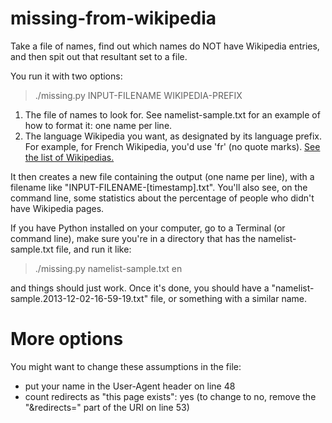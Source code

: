 missing-from-wikipedia
======================

Take a file of names, find out which names do NOT have Wikipedia entries, and then spit out that resultant set to a file.

You run it with two options:

> ./missing.py INPUT-FILENAME WIKIPEDIA-PREFIX

1. The file of names to look for. See namelist-sample.txt for an example of how to format it: one name per line.
2. The language Wikipedia you want, as designated by its language prefix. For example, for French Wikipedia, you'd use 'fr' (no quote marks). [See the list of Wikipedias.](https://meta.wikimedia.org/wiki/List_of_Wikipedias)

It then creates a new file containing the output (one name per line), with a filename like "INPUT-FILENAME-[timestamp].txt". You'll also see, on the command line, some statistics about the percentage of people who didn't have Wikipedia pages.

If you have Python installed on your computer, go to a Terminal (or command line), make sure you're in a directory that has the namelist-sample.txt file, and run it like:

> ./missing.py namelist-sample.txt en

and things should just work. Once it's done, you should have a "namelist-sample.2013-12-02-16-59-19.txt" file, or something with a similar name.

More options
============
You might want to change these assumptions in the file:
* put your name in the User-Agent header on line 48
* count redirects as "this page exists": yes (to change to no, remove the "&redirects=" part of the URI on line 53)
